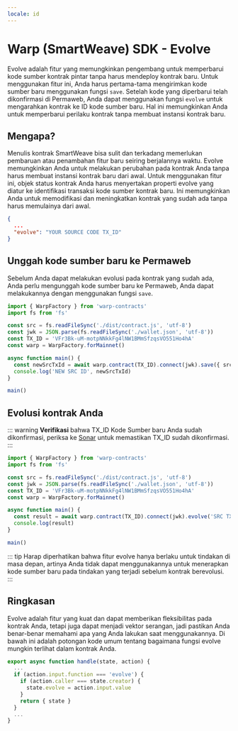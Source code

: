 ```yaml
---
locale: id
---
```


# Warp (SmartWeave) SDK - Evolve

Evolve adalah fitur yang memungkinkan pengembang untuk memperbarui kode sumber kontrak pintar tanpa harus mendeploy kontrak baru. Untuk menggunakan fitur ini, Anda harus pertama-tama mengirimkan kode sumber baru menggunakan fungsi `save`. Setelah kode yang diperbarui telah dikonfirmasi di Permaweb, Anda dapat menggunakan fungsi `evolve` untuk mengarahkan kontrak ke ID kode sumber baru. Hal ini memungkinkan Anda untuk memperbarui perilaku kontrak tanpa membuat instansi kontrak baru.

## Mengapa?

Menulis kontrak SmartWeave bisa sulit dan terkadang memerlukan pembaruan atau penambahan fitur baru seiring berjalannya waktu. Evolve memungkinkan Anda untuk melakukan perubahan pada kontrak Anda tanpa harus membuat instansi kontrak baru dari awal. Untuk menggunakan fitur ini, objek status kontrak Anda harus menyertakan properti evolve yang diatur ke identifikasi transaksi kode sumber kontrak baru. Ini memungkinkan Anda untuk memodifikasi dan meningkatkan kontrak yang sudah ada tanpa harus memulainya dari awal.

```json
{
  ...
  "evolve": "YOUR SOURCE CODE TX_ID"
}
```

## Unggah kode sumber baru ke Permaweb

Sebelum Anda dapat melakukan evolusi pada kontrak yang sudah ada, Anda perlu mengunggah kode sumber baru ke Permaweb, Anda dapat melakukannya dengan menggunakan fungsi `save`.

```ts
import { WarpFactory } from 'warp-contracts'
import fs from 'fs'

const src = fs.readFileSync('./dist/contract.js', 'utf-8')
const jwk = JSON.parse(fs.readFileSync('./wallet.json', 'utf-8'))
const TX_ID = 'VFr3Bk-uM-motpNNkkFg4lNW1BMmSfzqsVO551Ho4hA'
const warp = WarpFactory.forMainnet()

async function main() {
  const newSrcTxId = await warp.contract(TX_ID).connect(jwk).save({ src })
  console.log('NEW SRC ID', newSrcTxId)
}

main()
```

## Evolusi kontrak Anda

::: warning
**Verifikasi** bahwa TX_ID Kode Sumber baru Anda sudah dikonfirmasi, periksa ke [Sonar](https://sonar.warp.cc) untuk memastikan TX_ID sudah dikonfirmasi.
:::

```ts
import { WarpFactory } from 'warp-contracts'
import fs from 'fs'

const src = fs.readFileSync('./dist/contract.js', 'utf-8')
const jwk = JSON.parse(fs.readFileSync('./wallet.json', 'utf-8'))
const TX_ID = 'VFr3Bk-uM-motpNNkkFg4lNW1BMmSfzqsVO551Ho4hA'
const warp = WarpFactory.forMainnet()

async function main() {
  const result = await warp.contract(TX_ID).connect(jwk).evolve('SRC TX ID')
  console.log(result)
}

main()
```

::: tip
Harap diperhatikan bahwa fitur evolve hanya berlaku untuk tindakan di masa depan, artinya Anda tidak dapat menggunakannya untuk menerapkan kode sumber baru pada tindakan yang terjadi sebelum kontrak berevolusi.
:::

## Ringkasan

Evolve adalah fitur yang kuat dan dapat memberikan fleksibilitas pada kontrak Anda, tetapi juga dapat menjadi vektor serangan, jadi pastikan Anda benar-benar memahami apa yang Anda lakukan saat menggunakannya. Di bawah ini adalah potongan kode umum tentang bagaimana fungsi evolve mungkin terlihat dalam kontrak Anda.

```js
export async function handle(state, action) {
  ...
  if (action.input.function === 'evolve') {
    if (action.caller === state.creator) {
      state.evolve = action.input.value
    }
    return { state }
  }
  ...
}
```